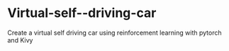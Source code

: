 # Virtual-self--driving-car
Create a virtual self driving car using reinforcement learning with pytorch and Kivy

